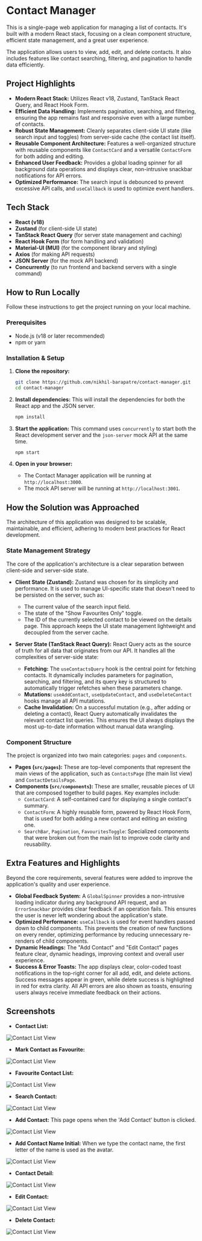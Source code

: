 # Contact Manager

This is a single-page web application for managing a list of contacts. It's built with a modern React stack, focusing on a clean component structure, efficient state management, and a great user experience.

The application allows users to view, add, edit, and delete contacts. It also includes features like contact searching, filtering, and pagination to handle data efficiently.

## Project Highlights

*   **Modern React Stack:** Utilizes React v18, Zustand, TanStack React Query, and React Hook Form.
*   **Efficient Data Handling:** Implements pagination, searching, and filtering, ensuring the app remains fast and responsive even with a large number of contacts.
*   **Robust State Management:** Cleanly separates client-side UI state (like search input and toggles) from server-side cache (the contact list itself).
*   **Reusable Component Architecture:** Features a well-organized structure with reusable components like `ContactCard` and a versatile `ContactForm` for both adding and editing.
*   **Enhanced User Feedback:** Provides a global loading spinner for all background data operations and displays clear, non-intrusive snackbar notifications for API errors.
*   **Optimized Performance:** The search input is debounced to prevent excessive API calls, and `useCallback` is used to optimize event handlers.

## Tech Stack

*   **React (v18)**
*   **Zustand** (for client-side UI state)
*   **TanStack React Query** (for server state management and caching)
*   **React Hook Form** (for form handling and validation)
*   **Material-UI (MUI)** (for the component library and styling)
*   **Axios** (for making API requests)
*   **JSON Server** (for the mock API backend)
*   **Concurrently** (to run frontend and backend servers with a single command)

## How to Run Locally

Follow these instructions to get the project running on your local machine.

### Prerequisites

*   Node.js (v18 or later recommended)
*   npm or yarn

### Installation & Setup

1.  **Clone the repository:**
    ```sh
    git clone https://github.com/nikhil-barapatre/contact-manager.git
    cd contact-manager
    ```

2.  **Install dependencies:**
    This will install the dependencies for both the React app and the JSON server.
    ```sh
    npm install
    ```

3.  **Start the application:**
    This command uses `concurrently` to start both the React development server and the `json-server` mock API at the same time.
    ```sh
    npm start
    ```

4.  **Open in your browser:**
    *   The Contact Manager application will be running at `http://localhost:3000`.
    *   The mock API server will be running at `http://localhost:3001`.

## How the Solution was Approached

The architecture of this application was designed to be scalable, maintainable, and efficient, adhering to modern best practices for React development.

### State Management Strategy

The core of the application's architecture is a clear separation between client-side and server-side state.

*   **Client State (Zustand):** Zustand was chosen for its simplicity and performance. It is used to manage UI-specific state that doesn't need to be persisted on the server, such as:
    *   The current value of the search input field.
    *   The state of the "Show Favourites Only" toggle.
    *   The ID of the currently selected contact to be viewed on the details page.
    This approach keeps the UI state management lightweight and decoupled from the server cache.

*   **Server State (TanStack React Query):** React Query acts as the source of truth for all data that originates from our API. It handles all the complexities of server-side state:
    *   **Fetching:** The `useContactsQuery` hook is the central point for fetching contacts. It dynamically includes parameters for pagination, searching, and filtering, and its query key is structured to automatically trigger refetches when these parameters change.
    *   **Mutations:** `useAddContact`, `useUpdateContact`, and `useDeleteContact` hooks manage all API mutations.
    *   **Cache Invalidation:** On a successful mutation (e.g., after adding or deleting a contact), React Query automatically invalidates the relevant contact list queries. This ensures the UI always displays the most up-to-date information without manual data wrangling.

### Component Structure

The project is organized into two main categories: `pages` and `components`.

*   **Pages (`src/pages`):** These are top-level components that represent the main views of the application, such as `ContactsPage` (the main list view) and `ContactDetailsPage`.
*   **Components (`src/components`):** These are smaller, reusable pieces of UI that are composed together to build pages. Key examples include:
    *   `ContactCard`: A self-contained card for displaying a single contact's summary.
    *   `ContactForm`: A highly reusable form, powered by React Hook Form, that is used for both adding a new contact and editing an existing one.
    *   `SearchBar`, `Pagination`, `FavouritesToggle`: Specialized components that were broken out from the main list to improve code clarity and reusability.

## Extra Features and Highlights

Beyond the core requirements, several features were added to improve the application's quality and user experience.

*   **Global Feedback System:** A `GlobalSpinner` provides a non-intrusive loading indicator during any background API request, and an `ErrorSnackbar` provides clear feedback if an operation fails. This ensures the user is never left wondering about the application's state.
*   **Optimized Performance:** `useCallback` is used for event handlers passed down to child components. This prevents the creation of new functions on every render, optimizing performance by reducing unnecessary re-renders of child components.
*   **Dynamic Headings:** The "Add Contact" and "Edit Contact" pages feature clear, dynamic headings, improving context and overall user experience.
*   **Success & Error Toasts:** The app displays clear, color-coded toast notifications in the top-right corner for all add, edit, and delete actions. Success messages appear in green, while delete success is highlighted in red for extra clarity. All API errors are also shown as toasts, ensuring users always receive immediate feedback on their actions.

## Screenshots

*   **Contact List:**

![Contact List View](screenshots/contact_list.png)

*   **Mark Contact as Favourite:**

![Contact List View](screenshots/mark_as_favourite.png)

*   **Favourite Contact List:**

![Contact List View](screenshots/favourite_contact_list.png)

*   **Search Contact:**

![Contact List View](screenshots/contact_search.png)

*   **Add Contact:** This page opens when the 'Add Contact' button is clicked.

![Contact List View](screenshots/add_contact.png)

*   **Add Contact Name Initial:** When we type the contact name, the first letter of the name is used as the avatar.

![Contact List View](screenshots/add_contact_initial.png)

*   **Contact Detail:**

![Contact List View](screenshots/contact_detail.png)

*   **Edit Contact:**

![Contact List View](screenshots/edit_contact.png)

*   **Delete Contact:**

![Contact List View](screenshots/delete_contact_notification.png)
